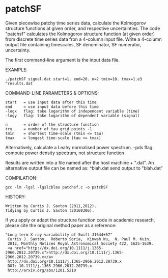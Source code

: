 # patchSF
Given piecewise patchy time series data, calculate the Kolmogorov structure functions at given order, and respective uncertainties.  The code "patchsf" calculates the Kolmogorov structure function (at given order) from discrete time series data fron a 4-column input file.  Write a 4-column output file containing timescales, SF denominator, SF numerator, uncertainty.

The first command-line argument is the input data file.

EXAMPLE:

    ./patchSF signal.dat start=1. end=20. n=2 tmin=10. tmax=1.e3 ^results.dat
 
 COMMAND-LINE PARAMETERS & OPTIONS:
 
    start   = use input data after this time
    end     = use input data before this time
    -logx   flag: take logarithm of independent variable (time)
    -logy   flag: take logarithm of dependent variable (signal)
    
    n       = order of the structure function
    try     = number of tau grid points -1
    tmin    = shortest time-scale (tmin <= tau)
    tmax    = longest time-scale (tau <= tmax)
    
Alternatively, calculate a Leahy normalised power spectrum.
    -pds    flag: compute power density spectrum, not structure function
 
 Results are written into a file named after the host machine + ".dat".
 An alternative output file can be named as:
    ^blah.dat       send output to "blah.dat" 
 
COMPILATION:

    gcc -lm -lgsl -lgslcblas patchsf.c -o patchSF
    
HISTORY:

    Written by Curtis J. Saxton (2011,2012).
    Tidying by Curtis J. Saxton (20160306).

If you apply or adapt the structure function code in academic research, please cite the original method paper as a reference:

    "Long-term X-ray variability of Swift J1644+57"
     Curtis J. Saxton,  Roberto Soria,  Kinwah Wu,  N. Paul M. Kuin,
     2012, Monthly Notices Royal Astronomical Society 422, 1625-1639.
     <a href="http://dx.doi.org/10.1111/j.1365-2966.2012.20739.x">http://dx.doi.org/10.1111/j.1365-2966.2012.20739.x</a>
     http://dx.doi.org/10.1111/j.1365-2966.2012.20739.x
     DOI: 10.1111/j.1365-2966.2012.20739.x
     http://arxiv.org/abs/1201.5210
     
